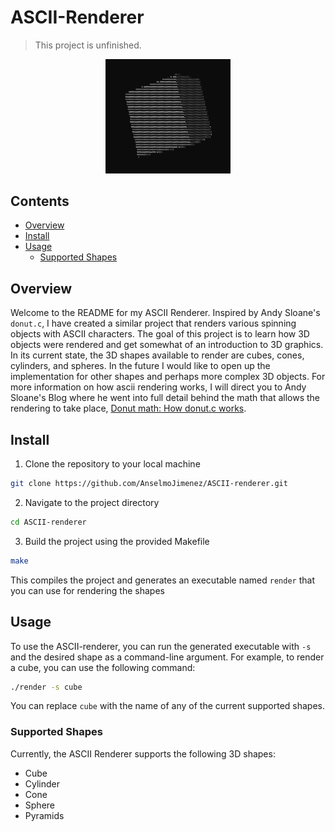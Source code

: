 # ASCII-Renderer

> This project is unfinished.

<p align="center">
  <a href="https://github.com/AnselmoJimenez/ASCII-renderer/blob/main/Spinning%20Cube.mp4">
    <img src="spinning-cube.png" alt="Spinning Cube" width="200" />
  </a>
</p>

## Contents
- [Overview](#Overview)
- [Install](#Install)
- [Usage](#Usage)
    - [Supported Shapes](#Supported-Shapes)

## Overview
Welcome to the README for my ASCII Renderer. Inspired by Andy Sloane's `donut.c`, I have created a similar project that renders various spinning objects with ASCII characters. The goal of this project is to learn how 3D objects were rendered and get somewhat of an introduction to 3D graphics. In its current state, the 3D shapes available to render are cubes, cones, cylinders, and spheres. In the future I would like to open up the implementation for other shapes and perhaps more complex 3D objects. For more information on how ascii rendering works, I will direct you to Andy Sloane's Blog where he went into full detail behind the math that allows the rendering to take place, [Donut math: How donut.c works](https://www.a1k0n.net/2011/07/20/donut-math.html).

## Install
1. Clone the repository to your local machine
```bash
git clone https://github.com/AnselmoJimenez/ASCII-renderer.git
```
2. Navigate to the project directory
```bash
cd ASCII-renderer
```
3. Build the project using the provided Makefile
```bash
make
```
This compiles the project and generates an executable named `render` that you can use for rendering the shapes

## Usage
To use the ASCII-renderer, you can run the generated executable with `-s` and the desired shape as a command-line argument. For example, to render a cube, you can use the following command:
```bash
./render -s cube
```
You can replace `cube` with the name of any of the current supported shapes.

### Supported Shapes
Currently, the ASCII Renderer supports the following 3D shapes:
* Cube
* Cylinder
* Cone
* Sphere
* Pyramids
